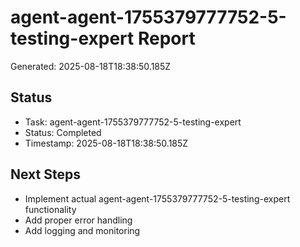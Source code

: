 # agent-agent-1755379777752-5-testing-expert Report

Generated: 2025-08-18T18:38:50.185Z

## Status
- Task: agent-agent-1755379777752-5-testing-expert
- Status: Completed
- Timestamp: 2025-08-18T18:38:50.185Z

## Next Steps
- Implement actual agent-agent-1755379777752-5-testing-expert functionality
- Add proper error handling
- Add logging and monitoring
